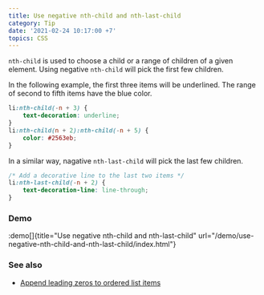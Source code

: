 ```yaml
---
title: Use negative nth-child and nth-last-child
category: Tip
date: '2021-02-24 10:17:00 +7'
topics: CSS
---
```


`nth-child` is used to choose a child or a range of children of a given element.
Using negative `nth-child` will pick the first few children.

In the following example, the first three items will be underlined. The range of second to fifth items have the blue color.

```css
li:nth-child(-n + 3) {
    text-decoration: underline;
}
li:nth-child(n + 2):nth-child(-n + 5) {
    color: #2563eb;
}
```

In a similar way, nagative `nth-last-child` will pick the last few children.

```css
/* Add a decorative line to the last two items */
li:nth-last-child(-n + 2) {
    text-decoration-line: line-through;
}
```

### Demo

:demo[]{title="Use negative nth-child and nth-last-child" url="/demo/use-negative-nth-child-and-nth-last-child/index.html"}

### See also

-   [Append leading zeros to ordered list items](/append-leading-zeros-to-ordered-list-items.html)
